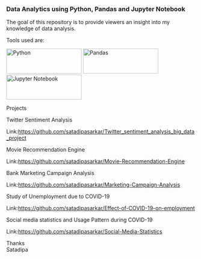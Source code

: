 ### Data Analytics using Python, Pandas and Jupyter Notebook


The goal of this repository is to provide viewers an insight into my knowledge of data analysis.

Tools used are:

<img alt="Python" src="https://www.python.org/static/community_logos/python-logo-master-v3-TM.png" width="200" height="66">
<img alt="Pandas" src="https://pandas.pydata.org/pandas-docs/stable/_static/pandas.svg" width="200" height="66">
<img alt="Jupyter Notebook" src="https://jupyter.org/assets/nav_logo.svg" width="200" height="66">

Projects

Twitter Sentiment Analysis

Link:https://github.com/satadipasarkar/Twitter_sentiment_analysis_big_data_project

Movie Recommendation Engine

Link:https://github.com/satadipasarkar/Movie-Recommendation-Engine

Bank Marketing Campaign Analysis

Link:https://github.com/satadipasarkar/Marketing-Campaign-Analysis

Study of Unemployment due to COVID-19

Link:https://github.com/satadipasarkar/Effect-of-COVID-19-on-employment

Social media statistics and Usage Pattern during COVID-19

Link:https://github.com/satadipasarkar/Social-Media-Statistics



Thanks   
Satadipa

